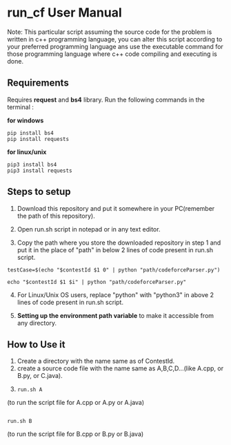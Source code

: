# run_cf User Manual

Note: This particular script assuming the source code for the problem is written in c++ programming language, you can alter this script according to your preferred programming language ans use the executable command for those programming language where c++ code compiling and executing is done.

## Requirements

Requires **request** and **bs4** library.
Run the following commands in the terminal :

**for windows**

```
pip install bs4
pip install requests
```

**for linux/unix**

```
pip3 install bs4
pip3 install requests
```

## Steps to setup

1. Download this repository and put it somewhere in your PC(remember the path of this repository).

2. Open run.sh script in notepad or in any text editor.

3. Copy the path where you store the downloaded repository in step 1 and put it in the place of "path" in below 2 lines of code present in run.sh script.

```
testCase=$(echo "$contestId $1 0" | python "path/codeforceParser.py")
```

```
echo "$contestId $1 $i" | python "path/codeforceParser.py"
```

4. For Linux/Unix OS users, replace "python" with "python3" in above 2 lines of code present in run.sh script.

5. **Setting up the environment path variable** to make it accessible from any directory.

## How to Use it

1. Create a directory with the name same as of ContestId.
2. create a source code file with the name same as A,B,C,D...(like A.cpp, or B.py, or C.java).
3. ```
   run.sh A
   ```

(to run the script file for A.cpp or A.py or A.java)

```

run.sh B

```

(to run the script file for B.cpp or B.py or B.java)
